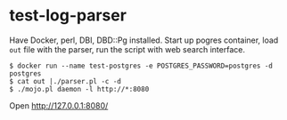 # test-log-parser
Have Docker, perl, DBI, DBD::Pg installed.
Start up pogres container, load `out` file with the parser, run the script 
with web search interface.

```
$ docker run --name test-postgres -e POSTGRES_PASSWORD=postgres -d postgres
$ cat out |./parser.pl -c -d
$ ./mojo.pl daemon -l http://*:8080
```

Open http://127.0.0.1:8080/

